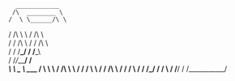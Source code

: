       ____________
     /\  ________ \
    /  \ \______/\ \
   / /\ \ \  / /\ \ \
  / / /\ \ \/ / /\ \ \
 / / /__\_\/ / /__\_\ \
/ /_/_______/ /________\
\ \ \______ \ \______  /
 \ \ \  / /\ \ \  / / /
  \ \ \/ / /\ \ \/ / /
   \ \/ / /__\_\/ / /
    \  / /______\/ /
     \/___________/